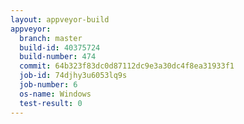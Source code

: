 ```yaml
---
layout: appveyor-build
appveyor:
  branch: master
  build-id: 40375724
  build-number: 474
  commit: 64b323f83dc0d87112dc9e3a30dc4f8ea31933f1
  job-id: 74djhy3u6053lq9s
  job-number: 6
  os-name: Windows
  test-result: 0
---
```

